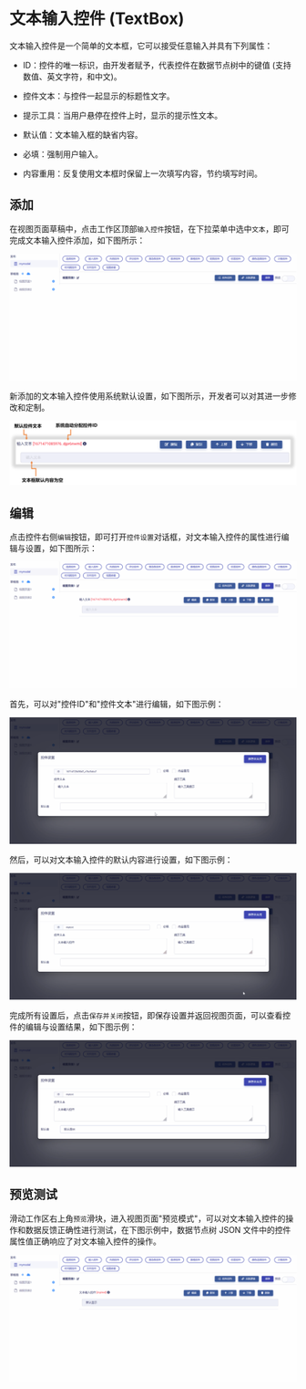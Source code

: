 # 文本输入控件 (TextBox)

文本输入控件是一个简单的文本框，它可以接受任意输入并具有下列属性：

* ID：控件的唯一标识，由开发者赋予，代表控件在数据节点树中的键值 (支持数值、英文字符，和中文)。

* 控件文本：与控件一起显示的标题性文字。

* 提示工具：当用户悬停在控件上时，显示的提示性文本。

* 默认值：文本输入框的缺省内容。

* 必填：强制用户输入。

* 内容重用：反复使用文本框时保留上一次填写内容，节约填写时间。

## 添加

在视图页面草稿中，点击工作区顶部`输入控件`按钮，在下拉菜单中选中`文本`，即可完成文本输入控件添加，如下图所示：

![Matrix.OS](../../../../../media/os/tools/modelview/addtext.gif "添加文本输入控件")

新添加的文本输入控件使用系统默认设置，如下图所示，开发者可以对其进一步修改和定制。

![Matrix.OS](../../../../../media/os/tools/modelview/addtext.png "文本输入控件默认设置")

## 编辑

点击控件右侧`编辑`按钮，即可打开`控件设置`对话框，对文本输入控件的属性进行编辑与设置，如下图所示：

![Matrix.OS](../../../../../media/os/tools/modelview/edittext1.gif "编辑文本输入控件 - 打开控件设置对话框")

首先，可以对"控件ID"和"控件文本"进行编辑，如下图示例：

![Matrix.OS](../../../../../media/os/tools/modelview/edittext2.gif "编辑文本输入控件 - 控件ID与文本编辑")

然后，可以对文本输入控件的默认内容进行设置，如下图示例：

![Matrix.OS](../../../../../media/os/tools/modelview/edittext3.gif "编辑文本输入控件 - 设置默认内容")

完成所有设置后，点击`保存并关闭`按钮，即保存设置并返回视图页面，可以查看控件的编辑与设置结果，如下图示例：

![Matrix.OS](../../../../../media/os/tools/modelview/edittext4.gif "编辑文本输入控件 - 保存控件设置")

## 预览测试

滑动工作区右上角`预览`滑块，进入视图页面"预览模式"，可以对文本输入控件的操作和数据反馈正确性进行测试，在下图示例中，数据节点树 JSON 文件中的控件属性值正确响应了对文本输入控件的操作。

![Matrix.OS](../../../../../media/os/tools/modelview/testtext.gif "测试文本输入控件")
